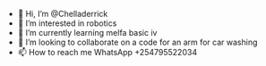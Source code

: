 - 👋 Hi, I’m @Chelladerrick
- 👀 I’m interested in robotics
- 🌱 I’m currently learning melfa basic iv
- 💞️ I’m looking to collaborate on a code for an arm for car washing
- 📫 How to reach me WhatsApp +254795522034

<!---
Chelladerrick/Chelladerrick is a ✨ special ✨ repository because its `README.md` (this file) appears on your GitHub profile.
You can click the Preview link to take a look at your changes.
--->

